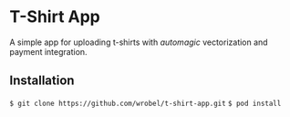 # T-Shirt App

A simple app for uploading t-shirts with *automagic* vectorization and payment integration.

## Installation

`$ git clone https://github.com/wrobel/t-shirt-app.git`
`$ pod install`  
